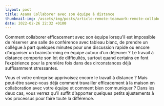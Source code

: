 ```yaml
---
layout: post
title: Asana Collaborer avec son équipe à distance
thumbnail-img: /assets/img/posts/article-remote-teamwork-remote-collaboration-2x.jpeg  
date: 2022-02-26 22:32 +0100
---
```

Comment collaborer efficacement avec son équipe lorsqu'il est impossible de réserver une salle de conférence avec tableau blanc, de prendre un collègue à part quelques minutes pour une discussion rapide ou encore d’organiser un brainstorming en équipe autour d’un déjeuner ? Le travail à distance comporte son lot de difficultés, surtout quand certains en font l’expérience pour la première fois dans des circonstances déjà suffisamment stressantes.

Vous et votre entreprise apprivoisez encore le travail à distance ? Mais peut-être savez-vous déjà comment travailler efficacement à la maison en collaboration avec votre équipe et comment bien communiquer ? Dans les deux cas, vous verrez qu'il suffit d’apporter quelques petits ajustements à vos processus pour faire toute la différence.